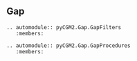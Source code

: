 ## Gap


```{eval-rst}
.. automodule:: pyCGM2.Gap.GapFilters
   :members:
```

```{eval-rst}
.. automodule:: pyCGM2.Gap.GapProcedures
   :members:
```

